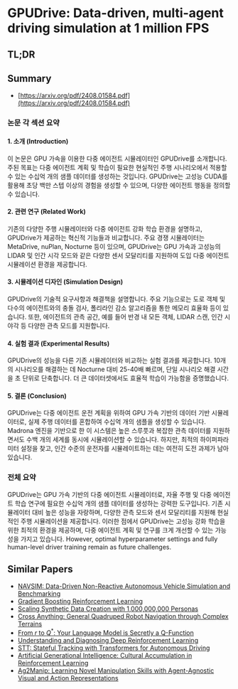 # GPUDrive: Data-driven, multi-agent driving simulation at 1 million FPS
## TL;DR
## Summary
- [https://arxiv.org/pdf/2408.01584.pdf](https://arxiv.org/pdf/2408.01584.pdf)

### 논문 각 섹션 요약

#### 1. 소개 (Introduction)
이 논문은 GPU 가속을 이용한 다중 에이전트 시뮬레이터인 GPUDrive를 소개합니다. 주된 목표는 다중 에이전트 계획 및 학습이 필요한 현실적인 주행 시나리오에서 적용할 수 있는 수십억 개의 샘플 데이터를 생성하는 것입니다. GPUDrive는 고성능 CUDA를 활용해 초당 백만 스텝 이상의 경험을 생성할 수 있으며, 다양한 에이전트 행동을 정의할 수 있습니다.

#### 2. 관련 연구 (Related Work)
기존의 다양한 주행 시뮬레이터와 다중 에이전트 강화 학습 환경을 설명하고, GPUDrive가 제공하는 혁신적 기능들과 비교합니다. 주요 경쟁 시뮬레이터는 MetaDrive, nuPlan, Nocturne 등이 있으며, GPUDrive는 GPU 가속과 고성능의 LIDAR 및 인간 시각 모드와 같은 다양한 센서 모달리티를 지원하여 도입 다중 에이전트 시뮬레이션 환경을 제공합니다.

#### 3. 시뮬레이션 디자인 (Simulation Design)
GPUDrive의 기술적 요구사항과 해결책을 설명합니다. 주요 기능으로는 도로 객체 및 다수의 에이전트와의 충돌 검사, 폴리라인 감소 알고리즘을 통한 메모리 효율화 등이 있습니다. 또한, 에이전트의 관측 공간, 예를 들어 반경 내 모든 객체, LIDAR 스캔, 인간 시야각 등 다양한 관측 모드를 지원합니다.

#### 4. 실험 결과 (Experimental Results)
GPUDrive의 성능을 다른 기존 시뮬레이터와 비교하는 실험 결과를 제공합니다. 10개의 시나리오를 해결하는 데 Nocturne 대비 25-40배 빠르며, 단일 시나리오 해결 시간을 초 단위로 단축합니다. 더 큰 데이터셋에서도 효율적 학습이 가능함을 증명했습니다.

#### 5. 결론 (Conclusion)
GPUDrive는 다중 에이전트 운전 계획을 위하여 GPU 가속 기반의 데이터 기반 시뮬레이터로, 실제 주행 데이터를 혼합하여 수십억 개의 샘플을 생성할 수 있습니다. Madrona 엔진을 기반으로 한 이 시스템은 높은 스루풋과 복잡한 관측 데이터를 지원하면서도 수백 개의 세계를 동시에 시뮬레이션할 수 있습니다. 하지만, 최적의 하이퍼파라미터 설정을 찾고, 인간 수준의 운전자를 시뮬레이트하는 데는 여전히 도전 과제가 남아 있습니다.

### 전체 요약
GPUDrive는 GPU 가속 기반의 다중 에이전트 시뮬레이터로, 자율 주행 및 다중 에이전트 학습 연구에 필요한 수십억 개의 샘플 데이터를 생성하는 강력한 도구입니다. 기존 시뮬레이터 대비 높은 성능을 자랑하며, 다양한 관측 모드와 센서 모달리티를 지원해 현실적인 주행 시뮬레이션을 제공합니다. 이러한 점에서 GPUDrive는 고성능 강화 학습을 위한 최적의 환경을 제공하며, 다중 에이전트 계획 및 연구를 크게 개선할 수 있는 가능성을 가지고 있습니다. However, optimal hyperparameter settings and fully human-level driver training remain as future challenges.

## Similar Papers
- [NAVSIM: Data-Driven Non-Reactive Autonomous Vehicle Simulation and Benchmarking](2406.15349.md)
- [Gradient Boosting Reinforcement Learning](2407.08250.md)
- [Scaling Synthetic Data Creation with 1,000,000,000 Personas](2406.20094.md)
- [Cross Anything: General Quadruped Robot Navigation through Complex Terrains](2407.16412.md)
- [From $r$ to $Q^*$: Your Language Model is Secretly a Q-Function](2404.12358.md)
- [Understanding and Diagnosing Deep Reinforcement Learning](2406.16979.md)
- [STT: Stateful Tracking with Transformers for Autonomous Driving](2405.00236.md)
- [Artificial Generational Intelligence: Cultural Accumulation in Reinforcement Learning](2406.00392.md)
- [Ag2Manip: Learning Novel Manipulation Skills with Agent-Agnostic Visual and Action Representations](2404.17521.md)
